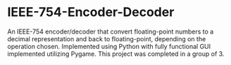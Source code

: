 # IEEE-754-Encoder-Decoder
An IEEE-754 encoder/decoder that convert floating-point numbers to a decimal representation and back to floating-point, depending on the operation chosen. Implemented using Python with fully functional GUI implemented utilizing Pygame. This project was completed in a group of 3.
